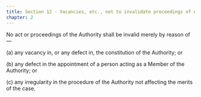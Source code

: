 ```yaml
---
title: Section 12 - Vacancies, etc., not to invalidate proceedings of Authority
chapter: 2
---
```


No act or proceedings of the Authority shall be invalid merely by reason of —

(a) any vacancy in, or any defect in, the constitution of the Authority; or

(b) any defect in the appointment of a person acting as a Member of the Authority; or

(c) any irregularity in the procedure of the Authority not affecting the merits of the case.

